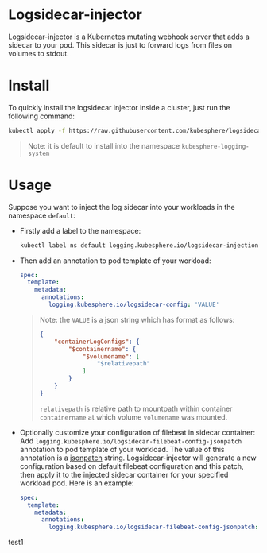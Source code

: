 # Logsidecar-injector

Logsidecar-injector is a Kubernetes mutating webhook server that adds a sidecar to your pod. This sidecar is just to forward logs from files on volumes to stdout.

# Install

To quickly install the logsidecar injector inside a cluster, just run the following command:

```bash
kubectl apply -f https://raw.githubusercontent.com/kubesphere/logsidecar-injector/master/config/bundle.yaml
```
> Note: it is default to install into the namespace `kubesphere-logging-system`

# Usage
Suppose you want to inject the log sidecar into your workloads in the namespace `default`:

- Firstly add a label to the namespace:
  ```bash
  kubectl label ns default logging.kubesphere.io/logsidecar-injection=enabled
  ```

- Then add an annotation to pod template of your workload:
  ```yaml
  spec:
    template:
      metadata:
        annotations:
          logging.kubesphere.io/logsidecar-config: 'VALUE'
  ```
    > Note: the `VALUE` is a json string which has format as follows:
    > ```json
    > {
    >     "containerLogConfigs": {
    >         "$containername": {
    >             "$volumename": [
    >                 "$relativepath"
    >             ]
    >         }
    >     }
    > }
    > ```
    > `relativepath` is relative path to mountpath within container `containername` at which volume `volumename` was mounted.

- Optionally customize your configuration of filebeat in sidecar container:  
Add `logging.kubesphere.io/logsidecar-filebeat-config-jsonpatch` annotation to pod template of your workload. The value of this annotation is a [jsonpatch](http://jsonpatch.com/) string. Logsidecar-injector will generate a new configuration based on default filebeat configuration and this patch, then apply it to the injected sidecar container for your specified workload pod. Here is an example:
  ```yaml
  spec:
    template:
      metadata:
        annotations:
          logging.kubesphere.io/logsidecar-filebeat-config-jsonpatch: '[{"op":"replace","path":"/filebeat.inputs/0/tail_file","value":true}]'
  ```
test1
